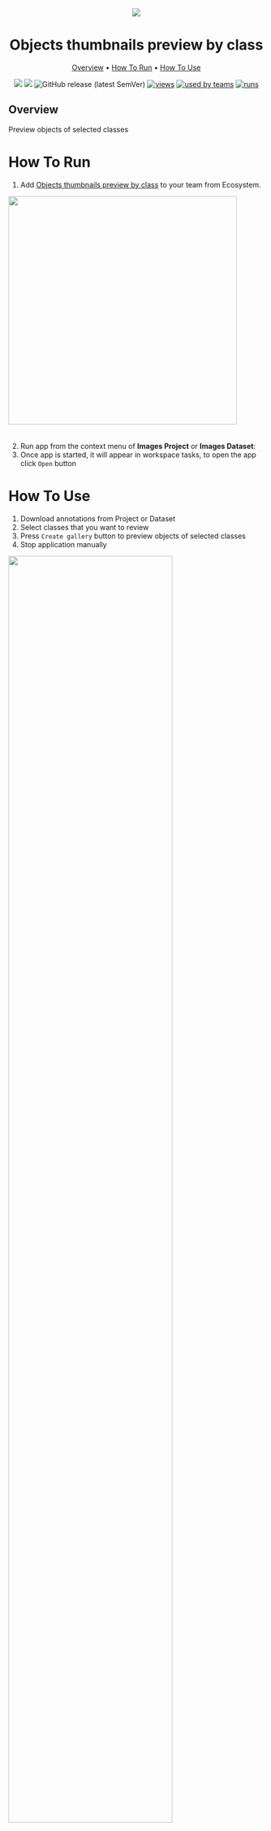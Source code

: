 <div align="center" markdown>
<img src="https://i.imgur.com/qIHRw3A.png"/>


# Objects thumbnails preview by class

<p align="center">
  <a href="#Overview">Overview</a> •
  <a href="#How-To-Run">How To Run</a> •
  <a href="#How-To-Use">How To Use</a> 
</p>



[![](https://img.shields.io/badge/supervisely-ecosystem-brightgreen)](https://ecosystem.supervise.ly/apps/objects-thumbnails-preview-by-class)
[![](https://img.shields.io/badge/slack-chat-green.svg?logo=slack)](https://supervise.ly/slack)
![GitHub release (latest SemVer)](https://img.shields.io/github/v/release/supervisely-ecosystem/objects-thumbnails-preview-by-class)
[![views](https://app.supervise.ly/public/api/v3/ecosystem.counters?repo=supervisely-ecosystem/objects-thumbnails-preview-by-class&counter=views&label=views)](https://supervise.ly)
[![used by teams](https://app.supervise.ly/public/api/v3/ecosystem.counters?repo=supervisely-ecosystem/objects-thumbnails-preview-by-class&counter=downloads&label=used%20by%20teams)](https://supervise.ly)
[![runs](https://app.supervise.ly/public/api/v3/ecosystem.counters?repo=supervisely-ecosystem/objects-thumbnails-preview-by-class&counter=runs&label=runs&123)](https://supervise.ly)

</div>

## Overview

Preview objects of selected classes

# How To Run 

1. Add [Objects thumbnails preview by class](https://ecosystem.supervise.ly/apps/test-compare-gallery) to your team from Ecosystem.

<img data-key="sly-module-link" data-module-slug="supervisely-ecosystem/objects-thumbnails-preview-by-class" src="https://i.imgur.com/cCB7M26.png" width="450px" style='padding-bottom: 20px'/>  

2. Run app from the context menu of **Images Project** or **Images Dataset**:
3. Once app is started, it will appear in workspace tasks, to open the app click `Open` button


# How To Use 

1. Download annotations from Project or Dataset
2. Select classes that you want to review
3. Press `Create gallery` button to preview objects of selected classes
4. Stop application manually

<p float="left">
  <img src="https://github.com/supervisely-ecosystem/objects-thumbnails-preview-by-class/releases/download/v0.0.1/thumbnailsapp.gif?raw=true" style="width:80%;"/>
</p>   

